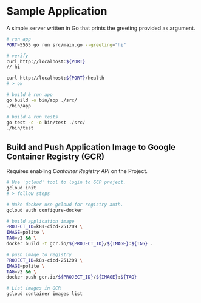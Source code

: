 # Sample Application

A simple server written in Go that prints the greeting provided as argument.

```bash
# run app
PORT=5555 go run src/main.go --greeting="hi"

# verify
curl http://localhost:${PORT}
// hi

curl http://localhost:${PORT}/health
# > ok

# build & run app
go build -o bin/app ./src/
./bin/app

# build & run tests
go test -c -o bin/test ./src/
./bin/test
```

## Build and Push Application Image to Google Container Registry (GCR)

Requires enabling *Container Registry API* on the Project.

```bash
# Use 'gcloud' tool to login to GCP project.
gcloud init
# > follow steps

# Make docker use gcloud for registry auth.
gcloud auth configure-docker

# build application image
PROJECT_ID=k8s-cicd-251209 \
IMAGE=polite \
TAG=v2 && \
docker build -t gcr.io/${PROJECT_ID}/${IMAGE}:${TAG} .

# push image to registry
PROJECT_ID=k8s-cicd-251209 \
IMAGE=polite \
TAG=v2 && \
docker push gcr.io/${PROJECT_ID}/${IMAGE}:${TAG}

# List images in GCR
gcloud container images list
```
